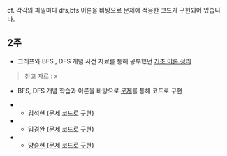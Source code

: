 cf. 각각의 파일마다 dfs,bfs 이론을 바탕으로 문제에 적용한 코드가 구현되어 있습니다.

## 2주

- 그래프와 BFS , DFS 개념 사전 자료를 통해 공부했던 <a href="https://dev-with-precious-dreams.tistory.com/140">기초 이론 정리</a>

> 참고 자료 : x

- BFS, DFS 개념 학습과 이론을 바탕으로 <a href="https://www.acmicpc.net/problem/2636">문제</a>를 통해 코드로 구현
 
- - <a href="">김석현 (문제 코드로 구현)</a>

- - <a href="">임경완 (문제 코드로 구현)</a>

- - <a href="">양승현 (문제 코드로 구현)</a>
